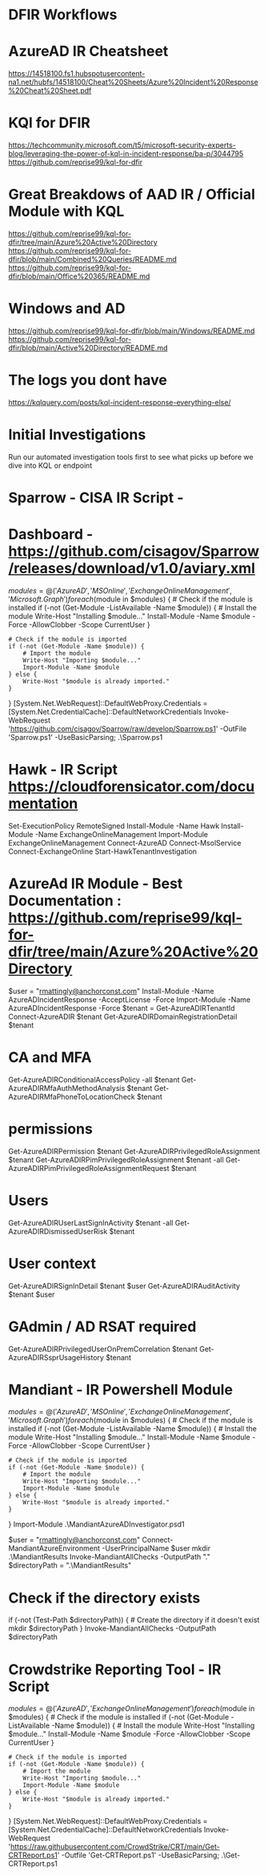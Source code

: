 # DFIR Workflows

# AzureAD IR Cheatsheet
https://14518100.fs1.hubspotusercontent-na1.net/hubfs/14518100/Cheat%20Sheets/Azure%20Incident%20Response%20Cheat%20Sheet.pdf

# KQl for DFIR
https://techcommunity.microsoft.com/t5/microsoft-security-experts-blog/leveraging-the-power-of-kql-in-incident-response/ba-p/3044795
https://github.com/reprise99/kql-for-dfir

# Great Breakdows of AAD IR / Official Module with KQL
https://github.com/reprise99/kql-for-dfir/tree/main/Azure%20Active%20Directory
https://github.com/reprise99/kql-for-dfir/blob/main/Combined%20Queries/README.md
https://github.com/reprise99/kql-for-dfir/blob/main/Office%20365/README.md
# Windows and AD
https://github.com/reprise99/kql-for-dfir/blob/main/Windows/README.md
https://github.com/reprise99/kql-for-dfir/blob/main/Active%20Directory/README.md

#  The logs you dont have
https://kqlquery.com/posts/kql-incident-response-everything-else/


# Initial Investigations
Run our automated investigation tools first to see what picks up before we dive into KQL or endpoint

# Sparrow - CISA IR Script - 
# Dashboard - https://github.com/cisagov/Sparrow/releases/download/v1.0/aviary.xml
$modules = @('AzureAD', 'MSOnline', 'ExchangeOnlineManagement', 'Microsoft.Graph')
foreach ($module in $modules) {
    # Check if the module is installed
    if (-not (Get-Module -ListAvailable -Name $module)) {
        # Install the module
        Write-Host "Installing $module..."
        Install-Module -Name $module -Force -AllowClobber -Scope CurrentUser
    }

    # Check if the module is imported
    if (-not (Get-Module -Name $module)) {
        # Import the module
        Write-Host "Importing $module..."
        Import-Module -Name $module
    } else {
        Write-Host "$module is already imported."
    }
}
[System.Net.WebRequest]::DefaultWebProxy.Credentials = [System.Net.CredentialCache]::DefaultNetworkCredentials
Invoke-WebRequest 'https://github.com/cisagov/Sparrow/raw/develop/Sparrow.ps1' -OutFile 'Sparrow.ps1' -UseBasicParsing; .\Sparrow.ps1




# Hawk - IR Script https://cloudforensicator.com/documentation
Set-ExecutionPolicy RemoteSigned
Install-Module -Name Hawk
Install-Module -Name ExchangeOnlineManagement
Import-Module ExchangeOnlineManagement
Connect-AzureAD
Connect-MsolService
Connect-ExchangeOnline
Start-HawkTenantInvestigation




# AzureAd IR Module - Best Documentation : https://github.com/reprise99/kql-for-dfir/tree/main/Azure%20Active%20Directory
$user = "rmattingly@anchorconst.com"
Install-Module -Name AzureADIncidentResponse -AcceptLicense -Force
Import-Module -Name AzureADIncidentResponse -Force
$tenant = Get-AzureADIRTenantId
Connect-AzureADIR $tenant
Get-AzureADIRDomainRegistrationDetail $tenant
# CA and MFA
Get-AzureADIRConditionalAccessPolicy -all $tenant
Get-AzureADIRMfaAuthMethodAnalysis $tenant 
Get-AzureADIRMfaPhoneToLocationCheck $tenant
# permissions
Get-AzureADIRPermission $tenant
Get-AzureADIRPrivilegedRoleAssignment $tenant
Get-AzureADIRPimPrivilegedRoleAssignment $tenant -all
Get-AzureADIRPimPrivilegedRoleAssignmentRequest $tenant
# Users
Get-AzureADIRUserLastSignInActivity $tenant -all
Get-AzureADIRDismissedUserRisk $tenant
# User context
Get-AzureADIRSignInDetail $tenant $user
Get-AzureADIRAuditActivity $tenant $user
# GAdmin / AD RSAT required
Get-AzureADIRPrivilegedUserOnPremCorrelation $tenant
Get-AzureADIRSsprUsageHistory $tenant




# Mandiant - IR Powershell Module
$modules = @('AzureAD', 'MSOnline', 'ExchangeOnlineManagement', 'Microsoft.Graph')
foreach ($module in $modules) {
    # Check if the module is installed
    if (-not (Get-Module -ListAvailable -Name $module)) {
        # Install the module
        Write-Host "Installing $module..."
        Install-Module -Name $module -Force -AllowClobber -Scope CurrentUser
    }

    # Check if the module is imported
    if (-not (Get-Module -Name $module)) {
        # Import the module
        Write-Host "Importing $module..."
        Import-Module -Name $module
    } else {
        Write-Host "$module is already imported."
    }
}
Import-Module .\MandiantAzureADInvestigator.psd1

$user = "rmattingly@anchorconst.com"
Connect-MandiantAzureEnvironment -UserPrincipalName $user
mkdir .\MandiantResults
Invoke-MandiantAllChecks -OutputPath "."
$directoryPath = ".\MandiantResults"
# Check if the directory exists
if (-not (Test-Path $directoryPath)) {
    # Create the directory if it doesn't exist
    mkdir $directoryPath
}
Invoke-MandiantAllChecks -OutputPath $directoryPath




# Crowdstrike Reporting Tool - IR Script
$modules = @('AzureAD', 'ExchangeOnlineManagement')
foreach ($module in $modules) {
    # Check if the module is installed
    if (-not (Get-Module -ListAvailable -Name $module)) {
        # Install the module
        Write-Host "Installing $module..."
        Install-Module -Name $module -Force -AllowClobber -Scope CurrentUser
    }

    # Check if the module is imported
    if (-not (Get-Module -Name $module)) {
        # Import the module
        Write-Host "Importing $module..."
        Import-Module -Name $module
    } else {
        Write-Host "$module is already imported."
    }
}
[System.Net.WebRequest]::DefaultWebProxy.Credentials = [System.Net.CredentialCache]::DefaultNetworkCredentials
Invoke-WebRequest 'https://raw.githubusercontent.com/CrowdStrike/CRT/main/Get-CRTReport.ps1' -Outfile 'Get-CRTReport.ps1' -UseBasicParsing; .\Get-CRTReport.ps1
